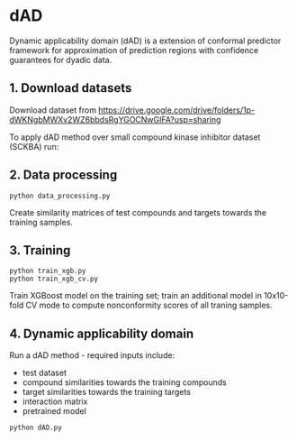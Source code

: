 # dAD
Dynamic applicability domain (dAD) is a extension of conformal predictor framework for approximation of prediction regions with confidence guarantees for dyadic data.

## 1. Download datasets 
Download dataset from https://drive.google.com/drive/folders/1p-dWKNgbMWXv2WZ6bbdsRgYGOCNwGIFA?usp=sharing

To apply dAD method over small compound kinase inhibitor dataset (SCKBA) run:

## 2. Data processing
```
python data_processing.py  
```
Create similarity matrices of test compounds and targets towards the training samples.

## 3. Training
```
python train_xgb.py 
python train_xgb_cv.py
```

Train XGBoost model on the training set; train an additional model in 10x10-fold CV mode to compute nonconformity scores of all traning samples.

## 4. Dynamic applicability domain 

Run a dAD method - required inputs include:
- test dataset
- compound similarities towards the training compounds
- target similarities towards the training targets
- interaction matrix 
- pretrained model
```
python dAD.py
```

